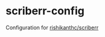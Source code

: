 scriberr-config
==========

Configuration for [rishikanthc/scriberr](https://github.com/rishikanthc/scriberr)
